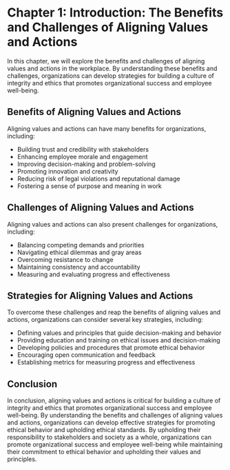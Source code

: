 Chapter 1: Introduction: The Benefits and Challenges of Aligning Values and Actions
===================================================================================

In this chapter, we will explore the benefits and challenges of aligning values and actions in the workplace. By understanding these benefits and challenges, organizations can develop strategies for building a culture of integrity and ethics that promotes organizational success and employee well-being.

Benefits of Aligning Values and Actions
---------------------------------------

Aligning values and actions can have many benefits for organizations, including:

* Building trust and credibility with stakeholders
* Enhancing employee morale and engagement
* Improving decision-making and problem-solving
* Promoting innovation and creativity
* Reducing risk of legal violations and reputational damage
* Fostering a sense of purpose and meaning in work

Challenges of Aligning Values and Actions
-----------------------------------------

Aligning values and actions can also present challenges for organizations, including:

* Balancing competing demands and priorities
* Navigating ethical dilemmas and gray areas
* Overcoming resistance to change
* Maintaining consistency and accountability
* Measuring and evaluating progress and effectiveness

Strategies for Aligning Values and Actions
------------------------------------------

To overcome these challenges and reap the benefits of aligning values and actions, organizations can consider several key strategies, including:

* Defining values and principles that guide decision-making and behavior
* Providing education and training on ethical issues and decision-making
* Developing policies and procedures that promote ethical behavior
* Encouraging open communication and feedback
* Establishing metrics for measuring progress and effectiveness

Conclusion
----------

In conclusion, aligning values and actions is critical for building a culture of integrity and ethics that promotes organizational success and employee well-being. By understanding the benefits and challenges of aligning values and actions, organizations can develop effective strategies for promoting ethical behavior and upholding ethical standards. By upholding their responsibility to stakeholders and society as a whole, organizations can promote organizational success and employee well-being while maintaining their commitment to ethical behavior and upholding their values and principles.
